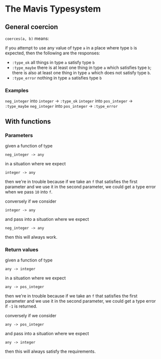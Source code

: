 # The Mavis Typesystem

## General coercion

`coerces(a, b)` means:

if you attempt to use any value of type `a` in a place where type `b` is
expected, then the following are the responses:

- `:type_ok` all things in type `a` satisfy type `b`
- `:type_maybe` there is at least one thing in type `a` which satisfies type `b`;
  there is also at least one thing in type `a` which does not satisfy type `b`.
- `:type_error` nothing in type `a` satisfies type `b`

### Examples

  `neg_integer` into `integer` -> `:type_ok`
  `integer` into `pos_integer` -> `:type_maybe`
  `neg_integer` into `pos_integer` -> `:type_error`

## With functions

### Parameters

given a function of type

```text
neg_integer -> any
```

in a situation where we expect

```text
integer -> any
```

then we're in trouble because if we take an `f` that satisfies the first
parameter and we use it in the second parameter, we could get a type error
when we pass `10` into `f`.

conversely if we consider

```text
integer -> any
```

and pass into a situation where we expect

```text
neg_integer -> any
```

then this will always work.

### Return values

given a function of type

```text
any -> integer
```

in a situation where we expect

```text
any -> pos_integer
```

then we're in trouble because if we take an `f` that satisfies the first
parameter and we use it in the second parameter, we could get a type error
if `-1` is returned.

conversely if we consider

```text
any -> pos_integer
```

and pass into a situation where we expect

```text
any -> integer
```

then this will always satisfy the requirements.

